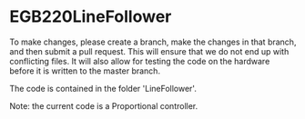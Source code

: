 # EGB220LineFollower

To make changes, please create a branch, make the changes in that branch, and then submit a pull request. This will ensure that we do not end up with conflicting files. It will also allow for testing the code on the hardware before it is written to the master branch.

The code is contained in the folder 'LineFollower'.

Note: the current code is a Proportional controller.

